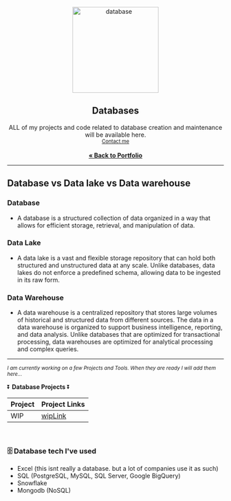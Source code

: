 <a name="readme-top"></a>
<div align="center">

 <img src="https://github.com/CameronCSS/Databases/assets/121735588/a9bd1536-4bdc-408b-81c3-97df63df28c5" alt="database" height="200">

  <h2 align="center">Databases</h2>
  <p align="center">
  ALL of my projects and code related to database creation and maintenance will be available here.
   <br> <sub><a href="https://cameroncss.com/#contact">Contact me</a></sub>
<br>
    <br>
     <a href="https://github.com/CameronCSS/PersonalProjects/blob/main/README.md"><strong>« Back to Portfolio</strong></a>
  </p>
</div>

---

## Database vs Data lake vs Data warehouse
### Database
- A database is a structured collection of data organized in a way that allows for efficient storage, retrieval, and manipulation of data.

### Data Lake
- A data lake is a vast and flexible storage repository that can hold both structured and unstructured data at any scale. Unlike databases, data lakes do not enforce a predefined schema, allowing data to be ingested in its raw form.

### Data Warehouse
- A data warehouse is a centralized repository that stores large volumes of historical and structured data from different sources. The data in a data warehouse is organized to support business intelligence, reporting, and data analysis. Unlike databases that are optimized for transactional processing, data warehouses are optimized for analytical processing and complex queries.

---

<sub>_I am currently working on a few Projects and Tools. When they are ready I will add them here..._</sub>

⏬ **Database Projects** ⏬

|Project|Project Links|
|---|---|
|WIP | [wipLink]()|

<br>

### 🗄️ Database tech I've used <br>
  * Excel (this isnt really a database. but a lot of companies use it as such)
  * SQL (PostgreSQL, MySQL, SQL Server, Google BigQuery)
  * Snowflake <br>
  * Mongodb (NoSQL)
<br>
